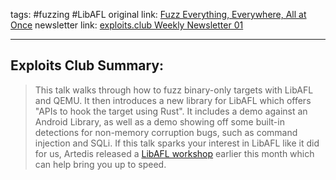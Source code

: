 tags: #fuzzing #LibAFL
original link:  [Fuzz Everything, Everywhere, All at Once](https://media.ccc.de/v/37c3-12102-fuzz_everything_everywhere_all_at_once?ref=blog.exploits.club)
newsletter link: [exploits.club Weekly Newsletter 01](https://blog.exploits.club/vuln-research-newsletter-01/)

---
## Exploits Club Summary:
> This talk walks through how to fuzz binary-only targets with LibAFL and QEMU. It then introduces a new library for LibAFL which offers "APIs to hook the target using Rust". It includes a demo against an Android Library, as well as a demo showing off some built-in detections for non-memory corruption bugs, such as command injection and SQLi. If this talk sparks your interest in LibAFL like it did for us, Artedis released a [LibAFL workshop](https://www.atredis.com/blog/2023/12/4/a-libafl-introductory-workshop?ref=blog.exploits.club) earlier this month which can help bring you up to speed.


